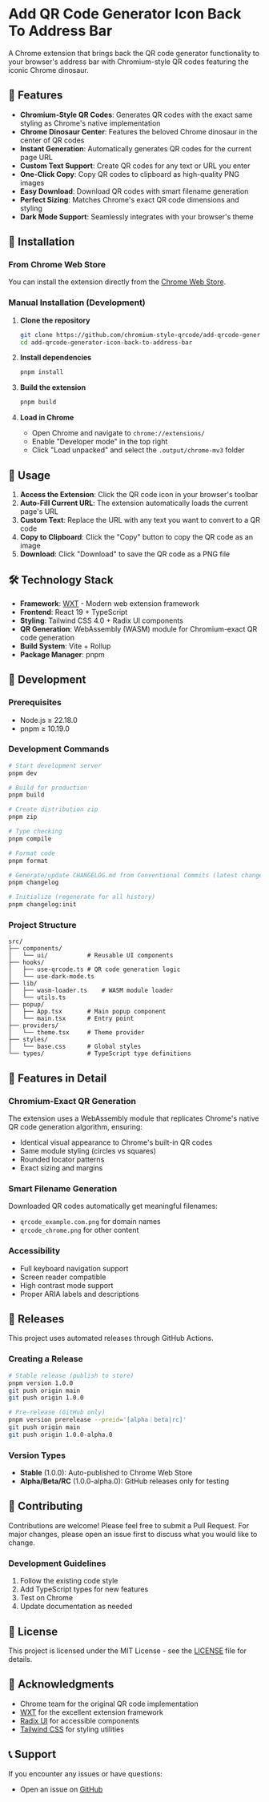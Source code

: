 # Add QR Code Generator Icon Back To Address Bar

A Chrome extension that brings back the QR code generator functionality to your browser's address bar with Chromium-style QR codes featuring the iconic Chrome dinosaur.

## 🌟 Features

- **Chromium-Style QR Codes**: Generates QR codes with the exact same styling as Chrome's native implementation
- **Chrome Dinosaur Center**: Features the beloved Chrome dinosaur in the center of QR codes
- **Instant Generation**: Automatically generates QR codes for the current page URL
- **Custom Text Support**: Create QR codes for any text or URL you enter
- **One-Click Copy**: Copy QR codes to clipboard as high-quality PNG images
- **Easy Download**: Download QR codes with smart filename generation
- **Perfect Sizing**: Matches Chrome's exact QR code dimensions and styling
- **Dark Mode Support**: Seamlessly integrates with your browser's theme

## 🚀 Installation

### From Chrome Web Store

You can install the extension directly from the [Chrome Web Store](https://chromewebstore.google.com/detail/add-qr-code-generator-ico/kacblhilkacgfnkjfodalohcnllcgmjd).

### Manual Installation (Development)

1. **Clone the repository**

   ```bash
   git clone https://github.com/chromium-style-qrcode/add-qrcode-generator-icon-back-to-address-bar.git
   cd add-qrcode-generator-icon-back-to-address-bar
   ```

2. **Install dependencies**

   ```bash
   pnpm install
   ```

3. **Build the extension**

   ```bash
   pnpm build
   ```

4. **Load in Chrome**
   - Open Chrome and navigate to `chrome://extensions/`
   - Enable "Developer mode" in the top right
   - Click "Load unpacked" and select the `.output/chrome-mv3` folder

## 🎯 Usage

1. **Access the Extension**: Click the QR code icon in your browser's toolbar
2. **Auto-Fill Current URL**: The extension automatically loads the current page's URL
3. **Custom Text**: Replace the URL with any text you want to convert to a QR code
4. **Copy to Clipboard**: Click the "Copy" button to copy the QR code as an image
5. **Download**: Click "Download" to save the QR code as a PNG file

## 🛠️ Technology Stack

- **Framework**: [WXT](https://wxt.dev/) - Modern web extension framework
- **Frontend**: React 19 + TypeScript
- **Styling**: Tailwind CSS 4.0 + Radix UI components
- **QR Generation**: WebAssembly (WASM) module for Chromium-exact QR code generation
- **Build System**: Vite + Rollup
- **Package Manager**: pnpm

## 🔧 Development

### Prerequisites

- Node.js ≥ 22.18.0
- pnpm ≥ 10.19.0

### Development Commands

```bash
# Start development server
pnpm dev

# Build for production
pnpm build

# Create distribution zip
pnpm zip

# Type checking
pnpm compile

# Format code
pnpm format

# Generate/update CHANGELOG.md from Conventional Commits (latest changes)
pnpm changelog

# Initialize (regenerate for all history)
pnpm changelog:init
```

### Project Structure

```tree
src/
├── components/
│   └── ui/           # Reusable UI components
├── hooks/
│   ├── use-qrcode.ts # QR code generation logic
│   └── use-dark-mode.ts
├── lib/
│   ├── wasm-loader.ts    # WASM module loader
│   └── utils.ts
├── popup/
│   ├── App.tsx       # Main popup component
│   └── main.tsx      # Entry point
├── providers/
│   └── theme.tsx     # Theme provider
├── styles/
│   └── base.css      # Global styles
└── types/            # TypeScript type definitions
```

## 🎨 Features in Detail

### Chromium-Exact QR Generation

The extension uses a WebAssembly module that replicates Chrome's native QR code generation algorithm, ensuring:

- Identical visual appearance to Chrome's built-in QR codes
- Same module styling (circles vs squares)
- Rounded locator patterns
- Exact sizing and margins

### Smart Filename Generation

Downloaded QR codes automatically get meaningful filenames:

- `qrcode_example.com.png` for domain names
- `qrcode_chrome.png` for other content

### Accessibility

- Full keyboard navigation support
- Screen reader compatible
- High contrast mode support
- Proper ARIA labels and descriptions

## 🚀 Releases

This project uses automated releases through GitHub Actions.

### Creating a Release

```bash
# Stable release (publish to store)
pnpm version 1.0.0
git push origin main
git push origin 1.0.0

# Pre-release (GitHub only)
pnpm version prerelease --preid='[alpha｜beta|rc]'
git push origin main
git push origin 1.0.0-alpha.0
```

### Version Types

- **Stable** (1.0.0): Auto-published to Chrome Web Store
- **Alpha/Beta/RC** (1.0.0-alpha.0): GitHub releases only for testing

## 🤝 Contributing

Contributions are welcome! Please feel free to submit a Pull Request. For major changes, please open an issue first to discuss what you would like to change.

### Development Guidelines

1. Follow the existing code style
2. Add TypeScript types for new features
3. Test on Chrome
4. Update documentation as needed

## 📄 License

This project is licensed under the MIT License - see the [LICENSE](LICENSE) file for details.

## 🙏 Acknowledgments

- Chrome team for the original QR code implementation
- [WXT](https://wxt.dev/) for the excellent extension framework
- [Radix UI](https://www.radix-ui.com/) for accessible components
- [Tailwind CSS](https://tailwindcss.com/) for styling utilities

## 📞 Support

If you encounter any issues or have questions:

- Open an issue on [GitHub](https://github.com/chromium-style-qrcode/add-qrcode-generator-icon-back-to-address-bar/issues)
